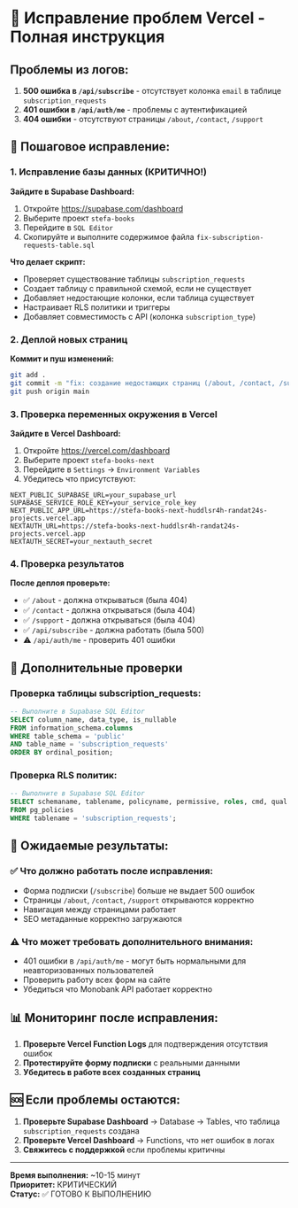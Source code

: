 # 🚀 Исправление проблем Vercel - Полная инструкция

## Проблемы из логов:

1. **500 ошибка в `/api/subscribe`** - отсутствует колонка `email` в таблице `subscription_requests`
2. **401 ошибки в `/api/auth/me`** - проблемы с аутентификацией
3. **404 ошибки** - отсутствуют страницы `/about`, `/contact`, `/support`

## 📝 Пошаговое исправление:

### 1. Исправление базы данных (КРИТИЧНО!)

**Зайдите в Supabase Dashboard:**
1. Откройте https://supabase.com/dashboard
2. Выберите проект `stefa-books`
3. Перейдите в `SQL Editor`
4. Скопируйте и выполните содержимое файла `fix-subscription-requests-table.sql`

**Что делает скрипт:**
- Проверяет существование таблицы `subscription_requests`
- Создает таблицу с правильной схемой, если не существует
- Добавляет недостающие колонки, если таблица существует
- Настраивает RLS политики и триггеры
- Добавляет совместимость с API (колонка `subscription_type`)

### 2. Деплой новых страниц

**Коммит и пуш изменений:**
```bash
git add .
git commit -m "fix: создание недостающих страниц (/about, /contact, /support) и исправление схемы БД"
git push origin main
```

### 3. Проверка переменных окружения в Vercel

**Зайдите в Vercel Dashboard:**
1. Откройте https://vercel.com/dashboard
2. Выберите проект `stefa-books-next`
3. Перейдите в `Settings` → `Environment Variables`
4. Убедитесь что присутствуют:

```env
NEXT_PUBLIC_SUPABASE_URL=your_supabase_url
SUPABASE_SERVICE_ROLE_KEY=your_service_role_key
NEXT_PUBLIC_APP_URL=https://stefa-books-next-huddlsr4h-randat24s-projects.vercel.app
NEXTAUTH_URL=https://stefa-books-next-huddlsr4h-randat24s-projects.vercel.app
NEXTAUTH_SECRET=your_nextauth_secret
```

### 4. Проверка результатов

**После деплоя проверьте:**
- ✅ `/about` - должна открываться (была 404)
- ✅ `/contact` - должна открываться (была 404)  
- ✅ `/support` - должна открываться (была 404)
- ✅ `/api/subscribe` - должна работать (была 500)
- ⚠️ `/api/auth/me` - проверить 401 ошибки

## 🔧 Дополнительные проверки

### Проверка таблицы subscription_requests:
```sql
-- Выполните в Supabase SQL Editor
SELECT column_name, data_type, is_nullable 
FROM information_schema.columns 
WHERE table_schema = 'public' 
AND table_name = 'subscription_requests'
ORDER BY ordinal_position;
```

### Проверка RLS политик:
```sql
-- Выполните в Supabase SQL Editor
SELECT schemaname, tablename, policyname, permissive, roles, cmd, qual
FROM pg_policies 
WHERE tablename = 'subscription_requests';
```

## 🎯 Ожидаемые результаты:

### ✅ Что должно работать после исправления:
- Форма подписки (`/subscribe`) больше не выдает 500 ошибок
- Страницы `/about`, `/contact`, `/support` открываются корректно
- Навигация между страницами работает
- SEO метаданные корректно загружаются

### ⚠️ Что может требовать дополнительного внимания:
- 401 ошибки в `/api/auth/me` - могут быть нормальными для неавторизованных пользователей
- Проверить работу всех форм на сайте
- Убедиться что Monobank API работает корректно

## 📊 Мониторинг после исправления:

1. **Проверьте Vercel Function Logs** для подтверждения отсутствия ошибок
2. **Протестируйте форму подписки** с реальными данными
3. **Убедитесь в работе всех созданных страниц**

## 🆘 Если проблемы остаются:

1. **Проверьте Supabase Dashboard** → Database → Tables, что таблица `subscription_requests` создана
2. **Проверьте Vercel Dashboard** → Functions, что нет ошибок в логах
3. **Свяжитесь с поддержкой** если проблемы критичны

---

**Время выполнения:** ~10-15 минут  
**Приоритет:** КРИТИЧЕСКИЙ  
**Статус:** ✅ ГОТОВО К ВЫПОЛНЕНИЮ
